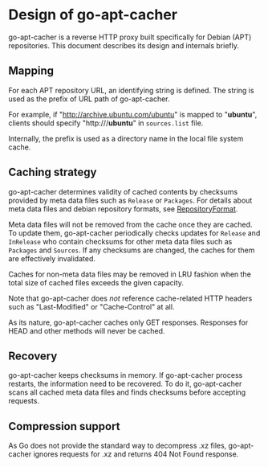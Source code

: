 Design of go-apt-cacher
=======================

go-apt-cacher is a reverse HTTP proxy built specifically for Debian (APT)
repositories.  This document describes its design and internals briefly.

Mapping
-------

For each APT repository URL, an identifying string is defined.
The string is used as the prefix of URL path of go-apt-cacher.

For example, if "http://archive.ubuntu.com/ubuntu" is mapped to "**ubuntu**",
clients should specify "http://<go-apt-cacher IP or FQDN>/**ubuntu**" in
`sources.list` file.

Internally, the prefix is used as a directory name in the local
file system cache.

Caching strategy
----------------

go-apt-cacher determines validity of cached contents by checksums provided
by meta data files such as `Release` or `Packages`.  For details about
meta data files and debian repository formats, see [RepositoryFormat][].

Meta data files will not be removed from the cache once they are cached.
To update them, go-apt-cacher periodically checks updates for `Release`
and `InRelease` who contain checksums for other meta data files such as
`Packages` and `Sources`.  If any checksums are changed, the caches for
them are effectively invalidated.

Caches for non-meta data files may be removed in LRU fashion when the
total size of cached files exceeds the given capacity.

Note that go-apt-cacher does _not_ reference cache-related HTTP headers
such as "Last-Modified" or "Cache-Control" at all.

As its nature, go-apt-cacher caches only GET responses.
Responses for HEAD and other methods will never be cached.

Recovery
--------

go-apt-cacher keeps checksums in memory.  If go-apt-cacher process restarts,
the information need to be recovered.  To do it, go-apt-cacher scans all
cached meta data files and finds checksums before accepting requests.

[RepositoryFormat]: https://wiki.debian.org/RepositoryFormat

Compression support
-------------------

As Go does not provide the standard way to decompress .xz files,
go-apt-cacher ignores requests for .xz and returns 404 Not Found response.
